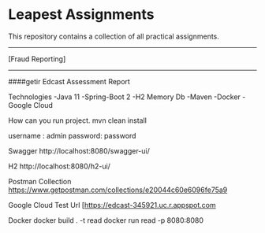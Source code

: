 # Leapest Assignments
This repository contains a collection of all practical assignments.
<hr>

[Fraud Reporting]


-------------------------------------
####getir
Edcast Assessment Report


Technologies
-Java 11
-Spring-Boot 2
-H2 Memory Db
-Maven
-Docker
-Google Cloud

How can you run project.
mvn clean install

username : admin
password:  password

Swagger
http://localhost:8080/swagger-ui/

H2
http://localhost:8080/h2-ui/


Postman Collection
https://www.getpostman.com/collections/e20044c60e6096fe75a9


Google Cloud Test Url
[https://edcast-345921.uc.r.appspot.com


Docker
docker build . -t read
docker run read -p 8080:8080 
  

					 

				 

			 

		 

	 

 
 

